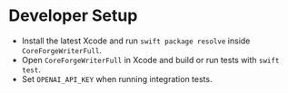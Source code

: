 # Developer Setup

- Install the latest Xcode and run `swift package resolve` inside `CoreForgeWriterFull`.
- Open `CoreForgeWriterFull` in Xcode and build or run tests with `swift test`.
- Set `OPENAI_API_KEY` when running integration tests.
